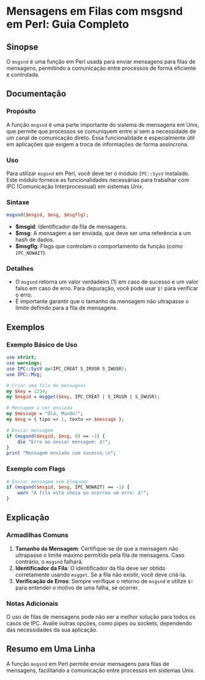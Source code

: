 <!--
Meta Description: # Mensagens em Filas com msgsnd em Perl: Guia Completo ## Sinopse O `msgsnd` é uma função em Perl usada para enviar mensagens para filas de mensagens,...
Meta Keywords: mensagens, msgsnd, para, mensagem, fila
-->

# Mensagens em Filas com msgsnd em Perl: Guia Completo

## Sinopse
O `msgsnd` é uma função em Perl usada para enviar mensagens para filas de mensagens, permitindo a comunicação entre processos de forma eficiente e controlada.

## Documentação
### Propósito
A função `msgsnd` é uma parte importante do sistema de mensagens em Unix, que permite que processos se comuniquem entre si sem a necessidade de um canal de comunicação direto. Essa funcionalidade é especialmente útil em aplicações que exigem a troca de informações de forma assíncrona.

### Uso
Para utilizar `msgsnd` em Perl, você deve ter o módulo `IPC::SysV` instalado. Este módulo fornece as funcionalidades necessárias para trabalhar com IPC (Comunicação Interprocessual) em sistemas Unix.

### Sintaxe
```perl
msgsnd($msgid, $msg, $msgflg);
```
- **$msgid**: Identificador da fila de mensagens.
- **$msg**: A mensagem a ser enviada, que deve ser uma referência a um hash de dados.
- **$msgflg**: Flags que controlam o comportamento da função (como `IPC_NOWAIT`).

### Detalhes
- O `msgsnd` retorna um valor verdadeiro (1) em caso de sucesso e um valor falso em caso de erro. Para depuração, você pode usar `$!` para verificar o erro.
- É importante garantir que o tamanho da mensagem não ultrapasse o limite definido para a fila de mensagens.

## Exemplos
### Exemplo Básico de Uso
```perl
use strict;
use warnings;
use IPC::SysV qw(IPC_CREAT S_IRUSR S_IWUSR);
use IPC::Msg;

# Criar uma fila de mensagens
my $key = 1234;
my $msgid = msgget($key, IPC_CREAT | S_IRUSR | S_IWUSR);

# Mensagem a ser enviada
my $message = "Olá, Mundo!";
my $msg = { tipo => 1, texto => $message };

# Enviar mensagem
if (msgsnd($msgid, $msg, 0) == -1) {
    die "Erro ao enviar mensagem: $!";
}
print "Mensagem enviada com sucesso.\n";
```

### Exemplo com Flags
```perl
# Enviar mensagem sem bloquear
if (msgsnd($msgid, $msg, IPC_NOWAIT) == -1) {
    warn "A fila está cheia ou ocorreu um erro: $!";
}
```

## Explicação
### Armadilhas Comuns
1. **Tamanho da Mensagem**: Certifique-se de que a mensagem não ultrapasse o limite máximo permitido pela fila de mensagens. Caso contrário, o `msgsnd` falhará.
2. **Identificador da Fila**: O identificador da fila deve ser obtido corretamente usando `msgget`. Se a fila não existir, você deve criá-la.
3. **Verificação de Erros**: Sempre verifique o retorno de `msgsnd` e utilize `$!` para entender o motivo de uma falha, se ocorrer.

### Notas Adicionais
O uso de filas de mensagens pode não ser a melhor solução para todos os casos de IPC. Avalie outras opções, como pipes ou sockets, dependendo das necessidades da sua aplicação.

## Resumo em Uma Linha
A função `msgsnd` em Perl permite enviar mensagens para filas de mensagens, facilitando a comunicação entre processos em sistemas Unix.